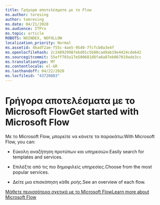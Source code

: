 ```yaml
---
title: Γρήγορα αποτελέσματα με το Flow
ms.author: toresing
author: tomresing
ms.date: 04/21/2020
ms.audience: ITPro
ms.topic: article
ROBOTS: NOINDEX, NOFOLLOW
localization_priority: Normal
ms.assetid: 46adf2ae-f55c-4ae5-9540-7fcfcb0a3e4f
ms.openlocfilehash: 2c248929987ebd01c5b80ca49ab19e4424cde642
ms.sourcegitcommit: 55eff703a17e500681d8fa6a87eb067019ade3cc
ms.translationtype: MT
ms.contentlocale: el-GR
ms.lasthandoff: 04/22/2020
ms.locfileid: "43720883"
---
```

# <a name="get-started-with-microsoft-flow"></a><span data-ttu-id="f6fca-102">Γρήγορα αποτελέσματα με το Microsoft Flow</span><span class="sxs-lookup"><span data-stu-id="f6fca-102">Get started with Microsoft Flow</span></span>

<span data-ttu-id="f6fca-103">Με το Microsoft Flow, μπορείτε να κάνετε τα παρακάτω:</span><span class="sxs-lookup"><span data-stu-id="f6fca-103">With Microsoft Flow, you can:</span></span>
  
- <span data-ttu-id="f6fca-104">Εύκολη αναζήτηση προτύπων και υπηρεσιών.</span><span class="sxs-lookup"><span data-stu-id="f6fca-104">Easily search for templates and services.</span></span>
    
- <span data-ttu-id="f6fca-105">Επιλέξτε από τις πιο δημοφιλείς υπηρεσίες.</span><span class="sxs-lookup"><span data-stu-id="f6fca-105">Choose from the most popular services.</span></span>
    
- <span data-ttu-id="f6fca-106">Δείτε μια επισκόπηση κάθε ροής.</span><span class="sxs-lookup"><span data-stu-id="f6fca-106">See an overview of each flow.</span></span>
    
[<span data-ttu-id="f6fca-107">Μάθετε περισσότερα σχετικά με το Microsoft Flow</span><span class="sxs-lookup"><span data-stu-id="f6fca-107">Learn more about Microsoft Flow</span></span>](https://go.microsoft.com/fwlink/?linkid=874446)
  

